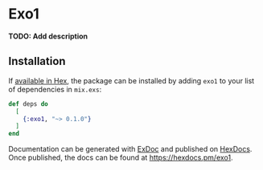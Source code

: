 # Exo1

**TODO: Add description**

## Installation

If [available in Hex](https://hex.pm/docs/publish), the package can be installed
by adding `exo1` to your list of dependencies in `mix.exs`:

```elixir
def deps do
  [
    {:exo1, "~> 0.1.0"}
  ]
end
```

Documentation can be generated with [ExDoc](https://github.com/elixir-lang/ex_doc)
and published on [HexDocs](https://hexdocs.pm). Once published, the docs can
be found at <https://hexdocs.pm/exo1>.

